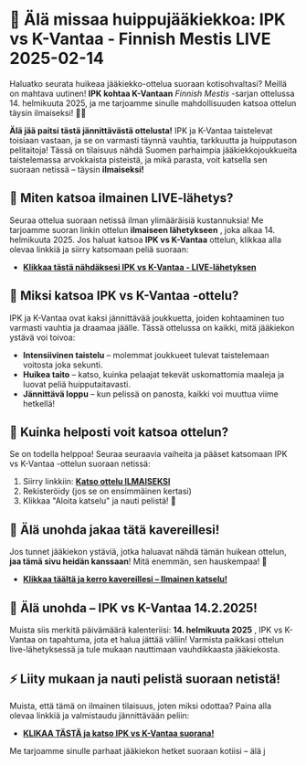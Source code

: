 # 📅 Älä missaa huippujääkiekkoa: IPK vs K-Vantaa - Finnish Mestis LIVE 2025-02-14

Haluatko seurata huikeaa jääkiekko-ottelua suoraan kotisohvaltasi? Meillä on mahtava uutinen! **IPK kohtaa K-Vantaan** _Finnish Mestis_ -sarjan ottelussa 14. helmikuuta 2025, ja me tarjoamme sinulle mahdollisuuden katsoa ottelun täysin ilmaiseksi! 🏒🔥

**Älä jää paitsi tästä jännittävästä ottelusta!** IPK ja K-Vantaa taistelevat toisiaan vastaan, ja se on varmasti täynnä vauhtia, tarkkuutta ja huipputason pelitaitoja! Tässä on tilaisuus nähdä Suomen parhaimpia jääkiekkojoukkueita taistelemassa arvokkaista pisteistä, ja mikä parasta, voit katsella sen suoraan netissä – täysin **ilmaiseksi!**

## 🎥 Miten katsoa ilmainen LIVE-lähetys?

Seuraa ottelua suoraan netissä ilman ylimääräisiä kustannuksia! Me tarjoamme suoran linkin ottelun **ilmaiseen lähetykseen** , joka alkaa 14. helmikuuta 2025. Jos haluat katsoa **IPK vs K-Vantaa** ottelun, klikkaa alla olevaa linkkiä ja siirry katsomaan peliä suoraan:

- **[Klikkaa tästä nähdäksesi IPK vs K-Vantaa - LIVE-lähetyksen](https://tinyurl.com/livestreamfreeo?st=IPK+vs+K-Vantaa&si=ghc)**

## 🏒 Miksi katsoa IPK vs K-Vantaa -ottelu?

IPK ja K-Vantaa ovat kaksi jännittävää joukkuetta, joiden kohtaaminen tuo varmasti vauhtia ja draamaa jäälle. Tässä ottelussa on kaikki, mitä jääkiekon ystävä voi toivoa:

- **Intensiivinen taistelu** – molemmat joukkueet tulevat taistelemaan voitosta joka sekunti.
- **Huikea taito** – katso, kuinka pelaajat tekevät uskomattomia maaleja ja luovat peliä huipputaitavasti.
- **Jännittävä loppu** – kun pelissä on panosta, kaikki voi muuttua viime hetkellä!

## 📲 Kuinka helposti voit katsoa ottelun?

Se on todella helppoa! Seuraa seuraavia vaiheita ja pääset katsomaan IPK vs K-Vantaa -ottelun suoraan netissä:

1. Siirry linkkiin: **[Katso ottelu ILMAISEKSI](https://tinyurl.com/livestreamfreeo?st=IPK+vs+K-Vantaa&si=ghc)**
2. Rekisteröidy (jos se on ensimmäinen kertasi)
3. Klikkaa "Aloita katselu" ja nauti pelistä! 🎉

## 🚨 Älä unohda jakaa tätä kavereillesi!

Jos tunnet jääkiekon ystäviä, jotka haluavat nähdä tämän huikean ottelun, **jaa tämä sivu heidän kanssaan**! Mitä enemmän, sen hauskempaa! 🎉

- **[Klikkaa täältä ja kerro kavereillesi – Ilmainen katselu!](https://tinyurl.com/livestreamfreeo?st=IPK+vs+K-Vantaa&si=ghc)**

## 📅 Älä unohda – IPK vs K-Vantaa 14.2.2025!

Muista siis merkitä päivämäärä kalenteriisi: **14. helmikuuta 2025** , IPK vs K-Vantaa on tapahtuma, jota et halua jättää väliin! Varmista paikkasi ottelun live-lähetyksessä ja tule mukaan nauttimaan vauhdikkaasta jääkiekosta.

## ⚡️ Liity mukaan ja nauti pelistä suoraan netistä!

Muista, että tämä on ilmainen tilaisuus, joten miksi odottaa? Paina alla olevaa linkkiä ja valmistaudu jännittävään peliin:

- **[KLIKAA TÄSTÄ ja katso IPK vs K-Vantaa suorana!](https://tinyurl.com/livestreamfreeo?st=IPK+vs+K-Vantaa&si=ghc)**

Me tarjoamme sinulle parhaat jääkiekon hetket suoraan kotiisi – älä j
